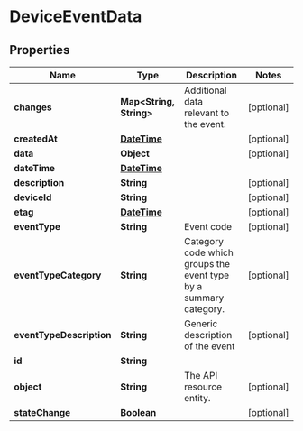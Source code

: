 
# DeviceEventData

## Properties
Name | Type | Description | Notes
------------ | ------------- | ------------- | -------------
**changes** | **Map&lt;String, String&gt;** | Additional data relevant to the event. |  [optional]
**createdAt** | [**DateTime**](DateTime.md) |  |  [optional]
**data** | **Object** |  |  [optional]
**dateTime** | [**DateTime**](DateTime.md) |  | 
**description** | **String** |  |  [optional]
**deviceId** | **String** |  |  [optional]
**etag** | [**DateTime**](DateTime.md) |  |  [optional]
**eventType** | **String** | Event code |  [optional]
**eventTypeCategory** | **String** | Category code which groups the event type by a summary category. |  [optional]
**eventTypeDescription** | **String** | Generic description of the event |  [optional]
**id** | **String** |  | 
**object** | **String** | The API resource entity. |  [optional]
**stateChange** | **Boolean** |  |  [optional]



